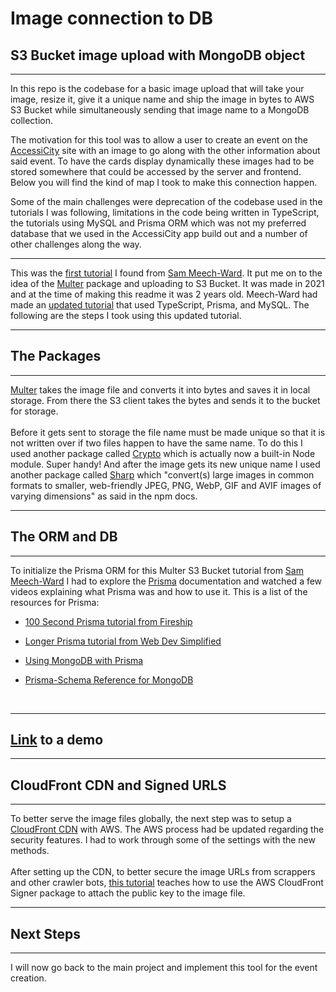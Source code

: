# Image connection to DB

## S3 Bucket image upload with MongoDB object

---

In this repo is the codebase for a basic image upload that will take your image, resize it, give it a unique name and ship the image in bytes to AWS S3 Bucket while simultaneously sending that image name to a MongoDB collection.

The motivation for this tool was to allow a user to create an event on the <a href="https://all-access-client.vercel.app/">AccessiCity</a> site with an image to go along with the other information about said event. To have the cards display dynamically these images had to be stored somewhere that could be accessed by the server and frontend. Below you will find the kind of map I took to make this connection happen.

Some of the main challenges were deprecation of the codebase used in the tutorials I was following, limitations in the code being written in TypeScript, the tutorials using MySQL and Prisma ORM which was not my preferred database that we used in the AccessiCity app build out and a number of other challenges along the way.

---

This was the <a href="https://www.youtube.com/watch?v=NZElg91l_ms&t=919s&ab_channel=SamMeech-Ward">first tutorial</a> I found from <a href="https://www.youtube.com/@SamMeechWard">Sam Meech-Ward</a>. It put me on to the idea of the <a href="https://www.npmjs.com/package/multer">Multer</a> package and uploading to S3 Bucket. It was made in 2021 and at the time of making this readme it was 2 years old. Meech-Ward had made an <a href="https://www.youtube.com/watch?v=eQAIojcArRY&ab_channel=SamMeech-Ward">updated tutorial</a> that used TypeScript, Prisma, and MySQL. The following are the steps I took using this updated tutorial.
<br>

---

## The Packages

---

<a href="https://www.npmjs.com/package/multer">Multer</a> takes the image file and converts it into bytes and saves it in local storage. From there the S3 client takes the bytes and sends it to the bucket for storage.
<br>
<br>
Before it gets sent to storage the file name must be made unique so that it is not written over if two files happen to have the same name. To do this I used another package called <a href="https://www.npmjs.com/package/crypto">Crypto</a> which is actually now a built-in Node module. Super handy! And after the image gets its new unique name I used another package called <a href="https://www.npmjs.com/package/sharp">Sharp</a> which "convert(s) large images in common formats to smaller, web-friendly JPEG, PNG, WebP, GIF and AVIF images of varying dimensions" as said in the npm docs.
<br>

---

## The ORM and DB

---

To initialize the Prisma ORM for this Multer S3 Bucket tutorial from <a href="https://www.youtube.com/watch?v=eQAIojcArRY&ab_channel=SamMeech-Ward">Sam Meech-Ward</a> I had to explore the <a href="">Prisma</a> documentation and watched a few videos explaining what Prisma was and how to use it. This is a list of the resources for Prisma:
<br>
<a href=""></a>

- <a href="https://www.youtube.com/watch?v=rLRIB6AF2Dg&ab_channel=Fireship">100 Second Prisma tutorial from Fireship</a>
- <a href="https://www.youtube.com/watch?v=RebA5J-rlwg&ab_channel=WebDevSimplified">Longer Prisma tutorial from Web Dev Simplified</a>

- <a href="https://www.prisma.io/docs/getting-started/setup-prisma/start-from-scratch/mongodb-node-mongodb">Using MongoDB with Prisma</a>

- <a href="https://www.prisma.io/docs/concepts/components/prisma-schema">Prisma-Schema Reference for MongoDB</a>

<br>

---

## <a href="https://www.youtube.com/watch?v=kGVzLDrHevc&ab_channel=krsnamara">Link</a> to a demo

---

## CloudFront CDN and Signed URLS

---

To better serve the image files globally, the next step was to setup a
<a href="https://www.youtube.com/watch?v=kbI7kRWAU-w&ab_channel=SamMeech-Ward">CloudFront CDN</a> with AWS. The AWS process had be updated regarding the security features. I had to work through some of the settings with the new methods.
<br>
<br>
After setting up the CDN, to better secure the image URLs from scrappers and other crawler bots, <a href="https://www.youtube.com/watch?v=EIYrhbBk7do&ab_channel=SamMeech-Ward">this tutorial</a> teaches how to use the AWS CloudFront Signer package to attach the public key to the image file.

---

## Next Steps

---

I will now go back to the main project and implement this tool for the event creation.
